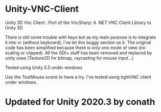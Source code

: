 # Unity-VNC-Client

Unity 3D Vnc Client : Port of the VncSharp: A .NET VNC Client Library 
to Unity 3D

There is still some trouble with keys but as my main purpose is to integrate it into vr (without keyboard), I've let this buggy section as it.
The original code has been simplified because there is only one mode of view (no scaling or clipped).
All the GDI+ stuff has been removed and replaced by unity ones (Texture2D for bitmap, raycasting for mouse input...)

Tested using Unity 5.5 under windows


Use the TestMouse scene to have a try.
I've tested using tightVNC client under windows.


# Updated for Unity 2020.3 by conath


 



